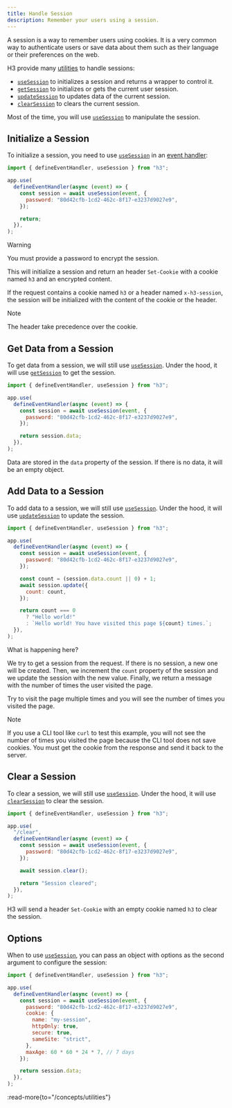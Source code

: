 ```yaml
---
title: Handle Session
description: Remember your users using a session.
---
```


A session is a way to remember users using cookies. It is a very common way to authenticate users or save data about them such as their language or their preferences on the web.

H3 provide many [utilities](/concepts/utilities) to handle sessions:

- [`useSession`](/concepts/utilities) to initializes a session and returns a wrapper to control it.
- [`getSession`](/concepts/utilities) to initializes or gets the current user session.
- [`updateSession`](/concepts/utilities) to updates data of the current session.
- [`clearSession`](/concepts/utilities) to clears the current session.

Most of the time, you will use [`useSession`](/concepts/utilities) to manipulate the session.

## Initialize a Session

To initialize a session, you need to use [`useSession`](/concepts/utilities) in an [event handler](/concepts/event-handler):

```js
import { defineEventHandler, useSession } from "h3";

app.use(
  defineEventHandler(async (event) => {
    const session = await useSession(event, {
      password: "80d42cfb-1cd2-462c-8f17-e3237d9027e9",
    });

    return;
  }),
);
```

> [!WARNING]
> You must provide a password to encrypt the session.

This will initialize a session and return an header `Set-Cookie` with a cookie named `h3` and an encrypted content.

If the request contains a cookie named `h3` or a header named `x-h3-session`, the session will be initialized with the content of the cookie or the header.

> [!NOTE]
> The header take precedence over the cookie.

## Get Data from a Session

To get data from a session, we will still use [`useSession`](/concepts/utilities). Under the hood, it will use [`getSession`](/concepts/utilities) to get the session.

```js
import { defineEventHandler, useSession } from "h3";

app.use(
  defineEventHandler(async (event) => {
    const session = await useSession(event, {
      password: "80d42cfb-1cd2-462c-8f17-e3237d9027e9",
    });

    return session.data;
  }),
);
```

Data are stored in the `data` property of the session. If there is no data, it will be an empty object.

## Add Data to a Session

To add data to a session, we will still use [`useSession`](/concepts/utilities). Under the hood, it will use [`updateSession`](/concepts/utilities) to update the session.

```js
import { defineEventHandler, useSession } from "h3";

app.use(
  defineEventHandler(async (event) => {
    const session = await useSession(event, {
      password: "80d42cfb-1cd2-462c-8f17-e3237d9027e9",
    });

    const count = (session.data.count || 0) + 1;
    await session.update({
      count: count,
    });

    return count === 0
      ? "Hello world!"
      : `Hello world! You have visited this page ${count} times.`;
  }),
);
```

What is happening here?

We try to get a session from the request. If there is no session, a new one will be created. Then, we increment the `count` property of the session and we update the session with the new value. Finally, we return a message with the number of times the user visited the page.

Try to visit the page multiple times and you will see the number of times you visited the page.

> [!NOTE]
> If you use a CLI tool like `curl` to test this example, you will not see the number of times you visited the page because the CLI tool does not save cookies. You must get the cookie from the response and send it back to the server.

## Clear a Session

To clear a session, we will still use [`useSession`](/concepts/utilities). Under the hood, it will use [`clearSession`](/concepts/utilities) to clear the session.

```js
import { defineEventHandler, useSession } from "h3";

app.use(
  "/clear",
  defineEventHandler(async (event) => {
    const session = await useSession(event, {
      password: "80d42cfb-1cd2-462c-8f17-e3237d9027e9",
    });

    await session.clear();

    return "Session cleared";
  }),
);
```

H3 will send a header `Set-Cookie` with an empty cookie named `h3` to clear the session.

## Options

When to use [`useSession`](/concepts/utilities), you can pass an object with options as the second argument to configure the session:

```js
import { defineEventHandler, useSession } from "h3";

app.use(
  defineEventHandler(async (event) => {
    const session = await useSession(event, {
      password: "80d42cfb-1cd2-462c-8f17-e3237d9027e9",
      cookie: {
        name: "my-session",
        httpOnly: true,
        secure: true,
        sameSite: "strict",
      },
      maxAge: 60 * 60 * 24 * 7, // 7 days
    });

    return session.data;
  }),
);
```

:read-more{to="/concepts/utilities"}
